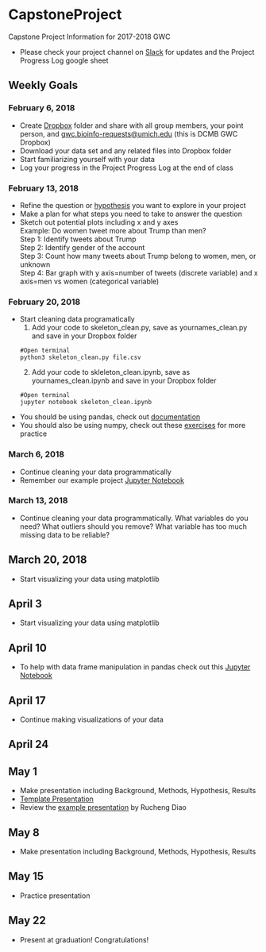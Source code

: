# CapstoneProject
Capstone Project Information for 2017-2018 GWC

- Please check your project channel on [Slack](https://dcmbgirlswhocode.slack.com/messages) for updates and the Project Progress Log google sheet

## Weekly Goals

### February 6, 2018
- Create [Dropbox](https://www.dropbox.com) folder and share with all group members, your point person, and gwc.bioinfo-requests@umich.edu (this is DCMB GWC Dropbox)  
- Download your data set and any related files into Dropbox folder   
- Start familiarizing yourself with your data  
- Log your progress in the Project Progress Log at the end of class  

### February 13, 2018
- Refine the question or [hypothesis](https://www.sciencebuddies.org/blog/a-strong-hypothesis) you want to explore in your project  
- Make a plan for what steps you need to take to answer the question  
- Sketch out potential plots including x and y axes  
  Example: Do women tweet more about Trump than men?  
  Step 1: Identify tweets about Trump  
  Step 2: Identify gender of the account  
  Step 3: Count how many tweets about Trump belong to women, men, or unknown  
  Step 4: Bar graph with y axis=number of tweets (discrete variable) and x axis=men vs women (categorical variable)  


### February 20, 2018
- Start cleaning data programatically 
  1. Add your code to skeleton_clean.py, save as yournames_clean.py and save in your Dropbox folder
  ```
  #Open terminal
  python3 skeleton_clean.py file.csv
  ```
  2. Add your code to skleleton_clean.ipynb, save as yournames_clean.ipynb and save in your Dropbox folder
   ```
  #Open terminal
  jupyter notebook skeleton_clean.ipynb
  ```
- You should be using pandas, check out [documentation](https://pandas.pydata.org/pandas-docs/stable/dsintro.html)
- You should also be using numpy, check out these [exercises](https://www.machinelearningplus.com/101-numpy-exercises-python/) for more practice

### March 6, 2018
- Continue cleaning your data programmatically
- Remember our example project [Jupyter Notebook](20171202-gwc_exampleProject_movieLikes.ipynb)
  
### March 13, 2018
- Continue cleaning your data programmatically. 
What variables do you need? What outliers should you remove? What variable has too much missing data to be reliable?

## March 20, 2018
- Start visualizing your data using matplotlib

## April 3	
- Start visualizing your data using matplotlib
	
## April 10
- To help with data frame manipulation in pandas check out this [Jupyter Notebook](https://nbviewer.jupyter.org/github/groverpr/learn_python_libraries/blob/master/pandas/pandas_cheatsheet.ipynb)

## April 17
- Continue making visualizations of your data
	
## April 24
	
## May 1	
- Make presentation including Background, Methods, Hypothesis, Results
- [Template Presentation](GWC_presentation_template.pptx)
- Review the [example presentation](project_example.pdf) by Rucheng Diao 
	
## May 8
- Make presentation including Background, Methods, Hypothesis, Results
	
## May 15
- Practice presentation

## May 22
- Present at graduation! Congratulations!
